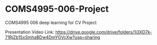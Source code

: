 # COMS4995-006-Project
COMS4995 006 deep learning for CV Project

Presentation Video Link:
https://drive.google.com/drive/folders/1i3XD7k-71RjZb1SxSmhaBDw4DmYGVcXw?usp=sharing
